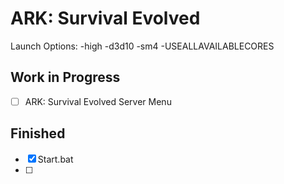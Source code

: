 # ARK: Survival Evolved

Launch Options: -high -d3d10 -sm4 -USEALLAVAILABLECORES

## Work in Progress

- [ ] ARK: Survival Evolved Server Menu


## Finished

- [X] Start.bat
- [ ] 